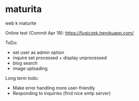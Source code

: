 # maturita
web k maturite

Online test (Commit Apr 18): https://fugiczek.herokuapp.com/

ToDo:
- set user as admin option
- inquire set processed + display unprocessed
- blog search
- image uploading

Long term todo:
- Make error handling more user-friendly
- Responding to inquiries (find nice smtp server)

